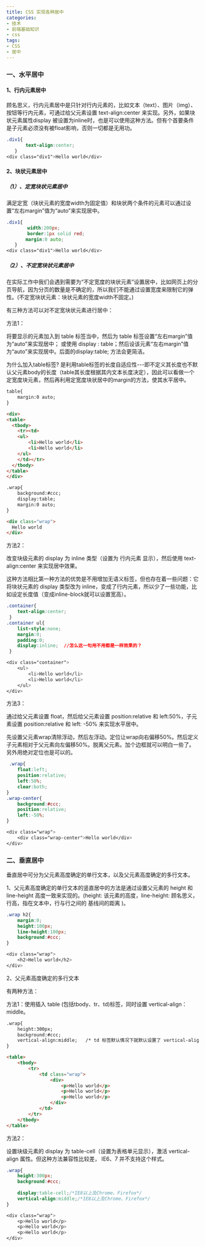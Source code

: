 ```yaml
---
title: CSS 实现各种居中
categories:
- 技术
- 前端基础知识
- css
tags:
- CSS
- 居中
---
```


### 一、水平居中

#### 1、行内元素居中

 顾名思义，行内元素居中是只针对行内元素的，比如文本（text）、图片（img）、按钮等行内元素，可通过给父元素设置 text-align:center 来实现。另外，如果块状元素属性display 被设置为inline时，也是可以使用这种方法。但有个首要条件是子元素必须没有被float影响，否则一切都是无用功。

 ```css
 .div1{
        text-align:center;
    }
<div class="div1">Hello world</div>
```
<!--more-->
#### 2、块状元素居中

##### （1）、定宽块状元素居中

 满足定宽（块状元素的宽度width为固定值）和块状两个条件的元素可以通过设置“左右margin”值为“auto”来实现居中。

 ```css
 .div1{
　　　　 width:200px;
　　　　 border:1px solid red;
        margin:0 auto;
    }
<div class="div1">Hello world</div>
```

##### （2）、不定宽块状元素居中

在实际工作中我们会遇到需要为“不定宽度的块状元素”设置居中，比如网页上的分页导航，因为分页的数量是不确定的，所以我们不能通过设置宽度来限制它的弹性。(不定宽块状元素：块状元素的宽度width不固定。)

有三种方法可以对不定宽块状元素进行居中：

方法1：

将要显示的元素加入到 table 标签当中，然后为 table 标签设置“左右margin”值为“auto”来实现居中； 或使用 display : table；然后设该元素“左右margin”值为“auto”来实现居中。后面的display:table; 方法会更简洁。

为什么加入table标签? 是利用table标签的长度自适应性---即不定义其长度也不默认父元素body的长度（table其长度根据其内文本长度决定），因此可以看做一个定宽度块元素，然后再利用定宽度块状居中的margin的方法，使其水平居中。

```html
table{
    margin:0 auto;
}

<div>
<table>
  <tbody>
    <tr><td>
    <ul>
        <li>Hello world</li>
        <li>Hello world</li>
    </ul>
    </td></tr>
  </tbody>
</table>
</div>
```

```html
.wrap{
    background:#ccc;
    display:table;
    margin:0 auto;
}

<div class="wrap">
  Hello world  
</div>
```

方法2：

改变块级元素的 display 为 inline 类型（设置为 行内元素 显示），然后使用 text-align:center 来实现居中效果。

这种方法相比第一种方法的优势是不用增加无语义标签，但也存在着一些问题：它将块状元素的 display 类型改为 inline，变成了行内元素，所以少了一些功能，比如设定长度值（变成inline-block就可以设置宽高）。

```css
.container{
    text-align:center;
 }
.container ul{
    list-style:none;
    margin:0;
    padding:0;
    display:inline;  //怎么这一句用不用都是一样效果的？
 }

<div class="container">
    <ul>
        <li>Hello world</li>
        <li>Hello world</li>
    </ul>
</div>
```

方法3：

 通过给父元素设置 float，然后给父元素设置 position:relative 和 left:50%，子元素设置 position:relative 和 left: -50% 来实现水平居中。

 先设置父元素wrap清除浮动，然后左浮动。定位让wrap向右偏移50%。然后定义子元素相对于父元素向左偏移50%。脱离父元素。加个边框就可以明白一些了。另外用绝对定位也是可以的。
```css
 .wrap{
    float:left;
    position:relative;
    left:50%;
    clear:both;
}
.wrap-center{
    background:#ccc;
    position:relative;
    left:-50%;
}

<div class="wrap">
    <div class="wrap-center">Hello world</div>
</div>
```

### 二、垂直居中

垂直居中可分为父元素高度确定的单行文本，以及父元素高度确定的多行文本。

1、父元素高度确定的单行文本的竖直居中的方法是通过设置父元素的 height 和 line-height 高度一致来实现的。(height: 该元素的高度，line-height: 顾名思义，行高，指在文本中，行与行之间的 基线间的距离 )。

```css
.wrap h2{
    margin:0;
    height:100px;
    line-height:100px;
    background:#ccc;
}

<div class="wrap">
    <h2>Hello world</h2>
</div>
```

2、父元素高度确定的多行文本

有两种方法：

方法1：使用插入 table  (包括tbody、tr、td)标签，同时设置 vertical-align：middle。

```html css
.wrap{
    height:300px;
    background:#ccc;
    vertical-align:middle;   /* td 标签默认情况下就默认设置了 vertical-align 为 middle，可以不需要显式地设置 */
}

<table>
    <tbody>
        <tr>
            <td class="wrap">
                <div>
                    <p>Hello world</p>
                    <p>Hello world</p>
                    <p>Hello world</p>
                </div>
            </td>
        </tr>
    </tbody>
</table>
```


方法2：

设置块级元素的 display 为 table-cell（设置为表格单元显示），激活 vertical-align 属性。但这种方法兼容性比较差， IE6、7 并不支持这个样式。

```css
.wrap{
    height:300px;
    background:#ccc;
    
    display:table-cell;/*IE8以上及Chrome、Firefox*/
    vertical-align:middle;/*IE8以上及Chrome、Firefox*/
}

<div class="wrap">
    <p>Hello world</p>
    <p>Hello world</p>
    <p>Hello world</p>
</div>
```